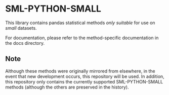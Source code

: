 # SML-PYTHON-SMALL

This library contains pandas statistical methods *only suitable* for use on
*small* datasets.

For documentation, please refer to the method-specific documentation in the 
docs directory.

## Note

Although these methods were originally mirrored from elsewhere, in the event
that new development occurs, this repository will be used. In addition, this
repository only contains the currently supported SML-PYTHON-SMALL methods (although the
others are preserved in the history).
